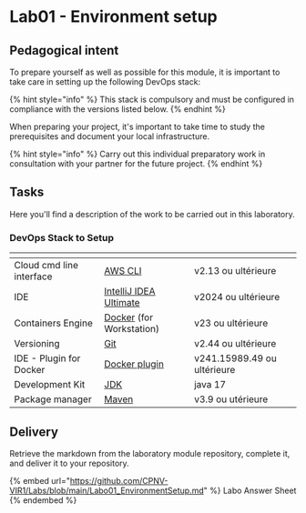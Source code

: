 # Lab01 - Environment setup



## Pedagogical intent

To prepare yourself as well as possible for this module, it is important to take care in setting up the following DevOps stack:

{% hint style="info" %}
This stack is compulsory and must be configured in compliance with the versions listed below.
{% endhint %}

When preparing your project, it's important to take time to study the prerequisites and document your local infrastructure.

{% hint style="info" %}
Carry out this individual preparatory work in consultation with your partner for the future project.
{% endhint %}

## Tasks

Here you'll find a description of the work to be carried out in this laboratory.

### DevOps Stack to Setup

<table data-view="cards"><thead><tr><th></th><th></th><th></th></tr></thead><tbody><tr><td>Cloud cmd line interface</td><td><a href="https://aws.amazon.com/cli/">AWS CLI</a></td><td>v2.13 ou ultérieure</td></tr><tr><td>IDE</td><td><a href="https://www.jetbrains.com/idea/download/?section=windows">IntelliJ IDEA Ultimate</a></td><td>v2024 ou ultérieure</td></tr><tr><td>Containers Engine</td><td><a href="https://www.docker.com/products/docker-desktop/">Docker</a> (for Workstation)</td><td>v23 ou ultérieure</td></tr><tr><td>Versioning</td><td><a href="https://git-scm.com/">Git</a></td><td>v2.44 ou ultérieure</td></tr><tr><td>IDE - Plugin for Docker</td><td><a href="https://plugins.jetbrains.com/plugin/7724-docker/versions#tabs">Docker plugin</a></td><td>v241.15989.49 ou ultérieure</td></tr><tr><td>Development Kit</td><td><a href="https://www.oracle.com/java/technologies/downloads/">JDK</a></td><td>java 17</td></tr><tr><td>Package manager</td><td><a href="https://maven.apache.org/download.cgi">Maven</a></td><td>v3.9 ou utérieure</td></tr></tbody></table>

## Delivery

Retrieve the markdown from the laboratory module repository, complete it, and deliver it to your repository.

{% embed url="https://github.com/CPNV-VIR1/Labs/blob/main/Labo01_EnvironmentSetup.md" %}
Labo Answer Sheet
{% endembed %}
